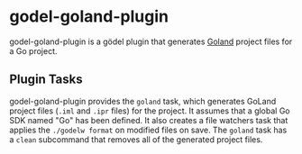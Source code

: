 godel-goland-plugin
===================
godel-goland-plugin is a gödel plugin that generates [Goland](https://www.jetbrains.com/go/) project files for a Go
project.

Plugin Tasks
------------
godel-goland-plugin provides the `goland` task, which generates GoLand project files (`.iml` and `.ipr` files) for the
project. It assumes that a global Go SDK named "Go" has been defined. It also creates a file watchers task that applies
the `./godelw format` on modified files on save. The `goland` task has a `clean` subcommand that removes all of the
generated project files.
